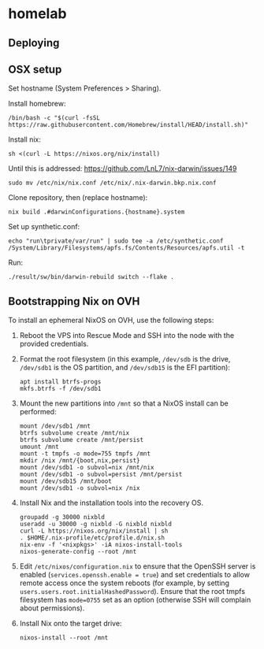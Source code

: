 # homelab

## Deploying

## OSX setup

Set hostname (System Preferences > Sharing).

Install homebrew:

    /bin/bash -c "$(curl -fsSL https://raw.githubusercontent.com/Homebrew/install/HEAD/install.sh)"

Install nix:

    sh <(curl -L https://nixos.org/nix/install)

Until this is addressed: https://github.com/LnL7/nix-darwin/issues/149

    sudo mv /etc/nix/nix.conf /etc/nix/.nix-darwin.bkp.nix.conf

Clone repository, then (replace hostname):

    nix build .#darwinConfigurations.{hostname}.system

Set up synthetic.conf:

    echo "run\tprivate/var/run" | sudo tee -a /etc/synthetic.conf
    /System/Library/Filesystems/apfs.fs/Contents/Resources/apfs.util -t

Run:

    ./result/sw/bin/darwin-rebuild switch --flake .

## Bootstrapping Nix on OVH

To install an ephemeral NixOS on OVH, use the following steps:

1.  Reboot the VPS into Rescue Mode and SSH into the node with the provided
    credentials.

2.  Format the root filesystem (in this example, `/dev/sdb` is the drive,
    `/dev/sdb1` is the OS partition, and `/dev/sdb15` is the EFI partition):

        apt install btrfs-progs
        mkfs.btrfs -f /dev/sdb1

3.  Mount the new partitions into `/mnt` so that a NixOS install can be
    performed:

        mount /dev/sdb1 /mnt
        btrfs subvolume create /mnt/nix
        btrfs subvolume create /mnt/persist
        umount /mnt
        mount -t tmpfs -o mode=755 tmpfs /mnt
        mkdir /nix /mnt/{boot,nix,persist}
        mount /dev/sdb1 -o subvol=nix /mnt/nix
        mount /dev/sdb1 -o subvol=persist /mnt/persist
        mount /dev/sdb15 /mnt/boot
        mount /dev/sdb1 -o subvol=nix /nix

4.  Install Nix and the installation tools into the recovery OS.

        groupadd -g 30000 nixbld
        useradd -u 30000 -g nixbld -G nixbld nixbld
        curl -L https://nixos.org/nix/install | sh
        . $HOME/.nix-profile/etc/profile.d/nix.sh
        nix-env -f '<nixpkgs>' -iA nixos-install-tools
        nixos-generate-config --root /mnt

5.  Edit `/etc/nixos/configuration.nix` to ensure that the OpenSSH server is
    enabled (`services.openssh.enable = true`) and set credentials to allow
    remote access once the system reboots (for example, by setting
    `users.users.root.initialHashedPassword`). Ensure that the root tmpfs
    filesystem has `mode=0755` set as an option (otherwise SSH will complain
    about permissions).

6.  Install Nix onto the target drive:

        nixos-install --root /mnt
